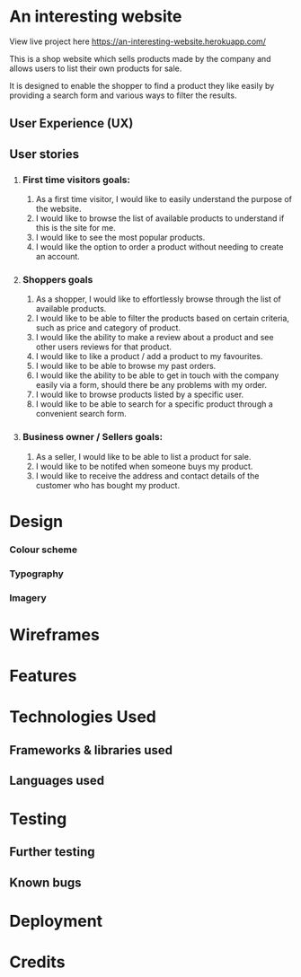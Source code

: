 # An interesting website

<!-- Slideshow from w3 schools -->

View live project here https://an-interesting-website.herokuapp.com/

This is a shop website which sells products made by the company and allows users to list their own products for sale.

It is designed to enable the shopper to find a product they like easily by providing a search form and various ways to filter the results.

## User Experience (UX)

## User stories

1) ### First time visitors goals:
    1) As a first time visitor, I would like to easily understand the purpose of the website.
    2) I would like to browse the list of available products to understand if this is the site for me.
    3) I would like to see the most popular products.
    4) I would like the option to order a product without needing to create an account.

2) ### Shoppers goals
    1) As a shopper, I would like to effortlessly browse through the list of available products.
    2) I would like to be able to filter the products based on certain criteria, such as price and category of product.
    3) I would like the ability to make a review about a product and see other users reviews for that product.
    4) I would like to like a product / add a product to my favourites.
    5) I would like to be able to browse my past orders.
    6) I would like the ability to be able to get in touch with the company easily via a form, should there be any problems with my order.
    7) I would like to browse products listed by a specific user.
    8) I would like to be able to search for a specific product through a convenient search form.

3) ### Business owner / Sellers goals:
    1) As a seller, I would like to be able to list a product for sale.
    2) I would like to be notifed when someone buys my product.
    3) I would like to receive the address and contact details of the customer who has bought my product.


# Design

### Colour scheme

### Typography

### Imagery

# Wireframes

# Features

# Technologies Used

## Frameworks & libraries used

## Languages used

# Testing 

## Further testing

## Known bugs

# Deployment

# Credits

